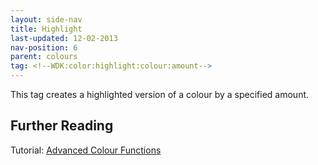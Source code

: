 ```yaml
---
layout: side-nav
title: Highlight
last-updated: 12-02-2013
nav-position: 6
parent: colours
tag: <!--WDK:color:highlight:colour:amount-->
--- 
```


This tag creates a highlighted version of a colour by a specified amount. 

## Further Reading

Tutorial: [Advanced Colour Functions](advanced-colour-functions.html)